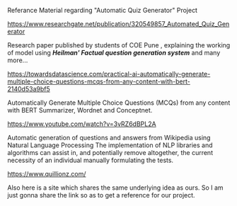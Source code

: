Referance Material regarding "Automatic Quiz Generator" Project

https://www.researchgate.net/publication/320549857_Automated_Quiz_Generator

Research paper published by students of COE Pune , explaining the working of model using
 **_Heilman' Factual question generation system_** and many more...

https://towardsdatascience.com/practical-ai-automatically-generate-multiple-choice-questions-mcqs-from-any-content-with-bert-2140d53a9bf5

Automatically Generate Multiple Choice Questions (MCQs) from any content with BERT Summarizer, Wordnet and
Conceptnet.

https://www.youtube.com/watch?v=3vRZ6dBPL2A

Automatic generation of questions and answers from Wikipedia using Natural Language Processing
The implementation of NLP libraries and algorithms can assist in, and potentially remove altogether, the current
necessity of an individual manually formulating the tests.

https://www.quillionz.com/

Also here is a site which shares the same underlying idea as ours.
So I am just gonna share the link so as to get a reference for our project.
